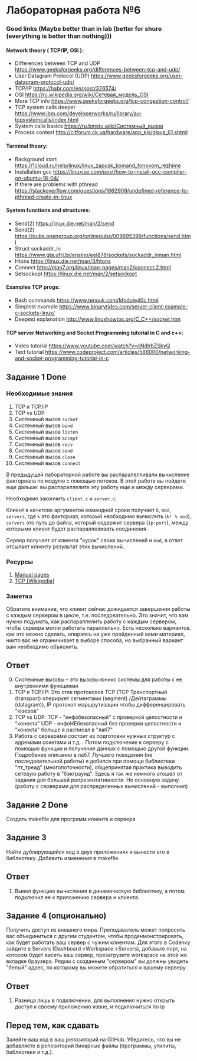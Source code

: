 # Лабораторная работа №6

### Good links (Maybe better than in lab (better for shure (everything is better than nothing)))

#### Network theory ( TCP/IP, OSI ):
* Differences between TCP and UDP https://www.geeksforgeeks.org/differences-between-tcp-and-udp/
* User Datagram Protocol (UDP) https://www.geeksforgeeks.org/user-datagram-protocol-udp/
* TCP/IP https://habr.com/en/post/326574/
* OSI https://ru.wikipedia.org/wiki/Сетевая_модель_OSI
* More TCP info https://www.geeksforgeeks.org/tcp-congestion-control/
* TCP system calls deeper https://www.ibm.com/developerworks/ru/library/au-tcpsystemcalls/index.html
* System calls basics https://ru.bmstu.wiki/Системный_вызов
* Process context http://citforum.ck.ua/hardware/app_kis/glava_61.shtml

#### Terminal theory:
* Background start https://1cloud.ru/help/linux/linux_zapusk_komand_fonovom_rezhime
* Installation gcc https://linuxize.com/post/how-to-install-gcc-compiler-on-ubuntu-18-04/
* If there are problems with pthread https://stackoverflow.com/questions/1662909/undefined-reference-to-pthread-create-in-linux

#### System functions and structures:
* Send(2) https://linux.die.net/man/2/send
* Send(2) https://pubs.opengroup.org/onlinepubs/009695399/functions/send.html
* Struct sockaddr_in https://www.gta.ufrj.br/ensino/eel878/sockets/sockaddr_inman.html
* Htons https://linux.die.net/man/3/htons
* Connect http://man7.org/linux/man-pages/man2/connect.2.html
* Setsockopt https://linux.die.net/man/2/setsockopt

#### Examples TCP progs:
* Bash commands https://www.tenouk.com/Module40c.html
* Simplest example https://www.binarytides.com/server-client-example-c-sockets-linux/
* Deepest explanation http://www.linuxhowtos.org/C_C++/socket.htm

#### TCP server Networking and Socket Programming tutorial in C and с++:
* Video tutorial https://www.youtube.com/watch?v=cNdlrbZSkyQ
* Text tutorial https://www.codeproject.com/articles/586000/networking-and-socket-programming-tutorial-in-c


## Задание 1 Done

### Необходимые знания

1. TCP и TCP/IP
2. TCP vs UDP
1. Системный вызов `socket`
2. Системный вызов `bind`
2. Системный вызов `listen`
3. Системный вызов `accept`
4. Системный вызов `recv`
5. Системный вызов `send`
6. Системный вызов `close`
7. Системный вызов `connect`

В предыдущей лабораторной работе вы распаралелливали вычисление факториала по модулю с помощью потоков. В этой работе вы пойдете еще дальше: вы распараллелите эту работу еще и между серверами.

Необходимо закончить `client.c` и `server.c`:

Клиент в качетсве аргументов командной сроки получает `k`, `mod`, `servers`, где `k` это факториал, который необходимо вычислить (`k! % mod`), `servers` это путь до файла, который содержит сервера (`ip:port`), между которыми клиент будет распараллеливать соединения.

Сервер получает от клиента "кусок" своих вычислений и `mod`, в ответ отсылает клиенту результат этих вычислений.

### Ресурсы

1. [Manual pages](http://man7.org/linux/man-pages/)
2. [TCP [Wikipedia]](https://en.wikipedia.org/wiki/Transmission_Control_Protocol)

### Заметка

Обратите внимание, что клиент сейчас дожидается завершения работы с каждым сервером в цикле, т.е. последовательно. Это значит, что вам нужно подумать, как распараллелить работу с каждым сервером, чтобы сервера могли работать параллельно. Есть несколько вариантов, как это можно сделать, опираясь на уже пройденный вами материал, никто вас не ограничивает в выборе способа, но выбранный вариант вам необходимо объяснить.

## Ответ

0. Системные вызовы – это вызовы юникс системы для работы с ее внутренними функциями
1. TCP и TCP/IP:
Это стек протоколов TCP (TCP Транспортный (transport) оперирует сегментами (segment) /Дейтаграммы (datagram)), IP протокол маршрутизации чтобы дифференцировать "юзеров"
2. TCP vs UDP:
TCP - "инфобезопасный" с проверкой целостности и "конекта"
UDP - инфоНЕбезопасный без проверки целостности и "конекта"
больше я расписал в "лаб7"
3. Работа с серверами состоит из подготовки нужных структур с адремами сокетами и т.д. . Потом подключение к серверу с помощью функции и получение данных с помощью другой функции. Подробенее описанно в лаб7.
Лучшего поведения (не последовательной работы) я добился при помощи библиотеки "пт_треад" (многопоточности), общепринятая практика выводить сетевую работу в "бэкграунд".
Здесь я так же немного отошел от задания для большей репрезентативности. Но основную задачу (работу с серверами для распределенных вычислений - выполнил)

## Задание 2 Done

Создать makefile для программ клиента и сервера

## Задание 3

Найти дублирующийся код в двух приложениях и вынести его в библиотеку. Добавить изменения в makefile.

## Ответ

1. Вывел функцию вычисления в динамическую библиотеку, а потом подключил ее к приложению сервера и клиента.

## Задание 4 (опционально)

Получить доступ из внешнего мира. Преподаватель может попросить вас объединиться с другим студентом, чтобы проденмонстрировать, как будет работать ваш сервер с чужим клиентом. Для этого в Codenvy зайдите в Servers (Dashboard->Workspace->Servers), добавьте порт, на котором будет висеть ваш сервер, презагрузите workspace на этой же вкладке браузера. Рядом с созданным "сервером" вы должны увидеть "белый" адрес, по которому вы можете обратиться к вашему серверу.

## Ответ

1. Разница лишь в подключении, для выполнения нужно открыть доступ к своему приложению извне, и подключиться по ip

## Перед тем, как сдавать

Залейте ваш код в ваш репозиторий на GitHub. Убедитесь, что вы не добавляете в репозиторий бинарные файлы (программы, утилиты, библиотеки и т.д.).
